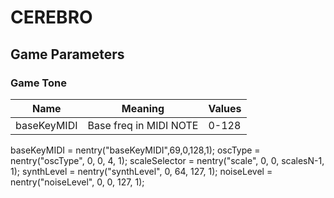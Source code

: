# CEREBRO
## Game Parameters
### Game Tone
Name | Meaning | Values
---- | ------- | ------
baseKeyMIDI | Base freq in MIDI NOTE | 0-128

baseKeyMIDI = nentry("baseKeyMIDI",69,0,128,1);
oscType = nentry("oscType", 0, 0, 4, 1);
scaleSelector = nentry("scale", 0, 0, scalesN-1, 1);
synthLevel = nentry("synthLevel", 0, 64, 127, 1);
noiseLevel = nentry("noiseLevel", 0, 0, 127, 1);
